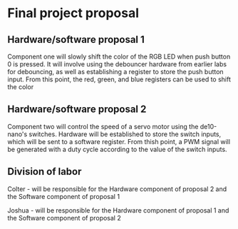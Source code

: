 # Final project proposal

## Hardware/software proposal 1
Component one will slowly shift the color of the RGB LED when push button 0 is pressed. It will 
involve using the debouncer hardware from earlier labs for debouncing, as well as establishing a 
register to store the push button input. From this point, the red, green, and blue registers can
be used to shift the color
## Hardware/software proposal 2
Component two will control the speed of a servo motor using the de10-nano's switches. Hardware will
be established to store the switch inputs, which will be sent to a software register. From thish point,
a PWM signal will be generated with a duty cycle according to the value of the switch inputs.

## Division of labor
Colter - will be responsible for the Hardware component of proposal 2 and the Software component of proposal 1

Joshua - will be responsible for the Hardware component of proposal 1 and the Software component of proposal 2

